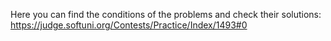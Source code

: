 Here you can find the conditions of the problems and check their solutions:
https://judge.softuni.org/Contests/Practice/Index/1493#0